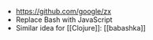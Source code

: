 - https://github.com/google/zx
- Replace Bash with JavaScript
- Similar idea for [[Clojure]]: [[babashka]]
